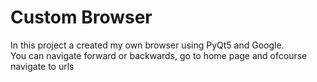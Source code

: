 # Custom Browser

In this project a created my own browser using PyQt5 and Google.<br>
You can navigate forward or backwards, go to home page and ofcourse navigate to urls
